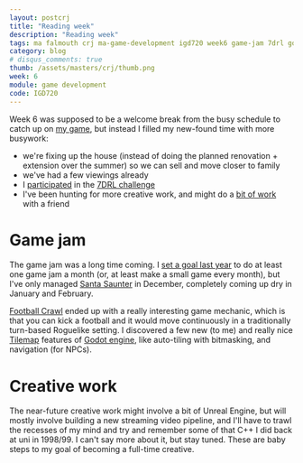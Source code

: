 ```yaml
---
layout: postcrj
title: "Reading week"
description: "Reading week"
tags: ma falmouth crj ma-game-development igd720 week6 game-jam 7drl godot
category: blog
# disqus_comments: true
thumb: /assets/masters/crj/thumb.png
week: 6
module: game development
code: IGD720
---
```


Week 6 was supposed to be a welcome break from the busy schedule to catch up on [my game](/tags#contumacious), but instead I filled my new-found time with more busywork:

- we're fixing up the house (instead of doing the planned renovation + extension over the summer) so we can sell and move closer to family
- we've had a few viewings already
- I [participated](https://opyate.itch.io/7drl-2021) in the [7DRL challenge](https://itch.io/jam/7drl-challenge-2021)
- I've been hunting for more creative work, and might do a [bit of work](https://news.ycombinator.com/item?id=26092636) with a friend

# Game jam

The game jam was a long time coming. I [set a goal last year](/masters/goals#be-a-better-designer) to do at least one game jam a month (or, at least make a small game every month), but I've only managed [Santa Saunter](https://juanuys.com/games/santasaunter) in December, completely coming up dry in January and February.

[Football Crawl](/games/football-crawl) ended up with a really interesting game mechanic, which is that you can kick a football and it would move continuously in a traditionally turn-based Roguelike setting. I discovered a few new (to me) and really nice [Tilemap](https://docs.godotengine.org/en/stable/tutorials/2d/using_tilemaps.html) features of [Godot engine](https://godotengine.org/), like auto-tiling with bitmasking, and navigation (for NPCs).

# Creative work

The near-future creative work might involve a bit of Unreal Engine, but will mostly involve building a new streaming video pipeline, and I'll have to trawl the recesses of my mind and try and remember some of that C++ I did back at uni in 1998/99. I can't say more about it, but stay tuned. These are baby steps to my goal of becoming a full-time creative.
